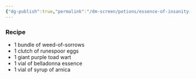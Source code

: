 ```yaml
---
{"dg-publish":true,"permalink":"/dm-screen/potions/essence-of-insanity-7th/"}
---
```


### Recipe
* 1 bundle of weed-of-sorrows
* 1 clutch of runespoor eggs
* 1 giant purple toad wart
* 1 vial of belladonna essence
* 1 vial of syrup of arnica